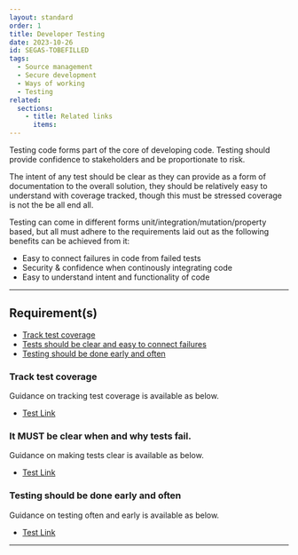 ```yaml
---
layout: standard
order: 1
title: Developer Testing
date: 2023-10-26
id: SEGAS-TOBEFILLED
tags:
  - Source management
  - Secure development
  - Ways of working
  - Testing
related:
  sections:
    - title: Related links
      items:
---
```


Testing code forms part of the core of developing code. Testing should provide confidence to stakeholders and be proportionate to risk. 

The intent of any test should be clear as they can provide as a form of documentation to the overall solution, they should be relatively easy to understand with coverage tracked, though this must be stressed coverage is not the be all end all.

Testing can come in different forms unit/integration/mutation/property based, but all must adhere to the requirements laid out as the following benefits can be achieved from it:

- Easy to connect failures in code from failed tests
- Security & confidence when continously integrating code
- Easy to understand intent and functionality of code 

---

## Requirement(s)

- [Track test coverage](#track-test-coverage)
- [Tests should be clear and easy to connect failures](#tests-should-be-clear-and-easy-to-connect-failures)
- [Testing should be done early and often](#testing-should-be-done-early-and-often)
  

### Track test coverage

Guidance on tracking test coverage is available as below.

- [Test Link](https://git-scm.com/book/en/v2/Git-Tools-Signing-Your-Work)

### It MUST be clear when and why tests fail.

Guidance on making tests clear is available as below.

- [Test Link](https://git-scm.com/book/en/v2/Git-Tools-Signing-Your-Work)

### Testing should be done early and often

Guidance on testing often and early is available as below.

- [Test Link](https://git-scm.com/book/en/v2/Git-Tools-Signing-Your-Work)

---
